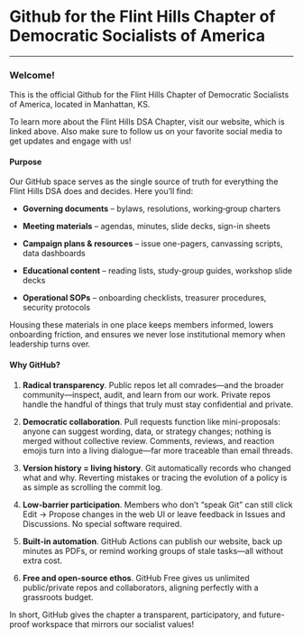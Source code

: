 # Github for the Flint Hills Chapter of Democratic Socialists of America


--------

### Welcome!

This is the official Github for the Flint Hills Chapter of Democratic Socialists of America, located in Manhattan, KS. 

To learn more about the Flint Hills DSA Chapter, visit our website, which is linked above. Also make sure to follow us on your favorite social media to get updates and engage with us!

#### Purpose

Our GitHub space serves as the single source of truth for everything the Flint Hills DSA does and decides. Here you’ll find:

- **Governing documents** – bylaws, resolutions, working‐group charters

- **Meeting materials** – agendas, minutes, slide decks, sign-in sheets

- **Campaign plans & resources** – issue one-pagers, canvassing scripts, data dashboards

- **Educational content** – reading lists, study-group guides, workshop slide decks

- **Operational SOPs** – onboarding checklists, treasurer procedures, security protocols

Housing these materials in one place keeps members informed, lowers onboarding friction, and ensures we never lose institutional memory when leadership turns over.

#### Why GitHub?

1. **Radical transparency**. Public repos let all comrades—and the broader community—inspect, audit, and learn from our work. Private repos handle the handful of things that truly must stay confidential and private.

2. **Democratic collaboration**. Pull requests function like mini-proposals: anyone can suggest wording, data, or strategy changes; nothing is merged without collective review. Comments, reviews, and reaction emojis turn into a living dialogue—far more traceable than email threads.

3. **Version history = living history**. Git automatically records who changed what and why. Reverting mistakes or tracing the evolution of a policy is as simple as scrolling the commit log.

4. **Low-barrier participation**. Members who don’t “speak Git” can still click Edit → Propose changes in the web UI or leave feedback in Issues and Discussions. No special software required.

5. **Built-in automation**. GitHub Actions can publish our website, back up minutes as PDFs, or remind working groups of stale tasks—all without extra cost.

6. **Free and open-source ethos**. GitHub Free gives us unlimited public/private repos and collaborators, aligning perfectly with a grassroots budget.

In short, GitHub gives the chapter a transparent, participatory, and future-proof workspace that mirrors our socialist values!
